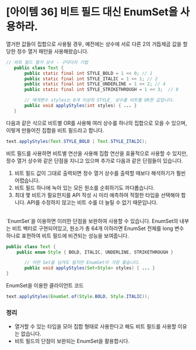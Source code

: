 # [아이템 36] 비트 필드 대신 EnumSet을 사용하라.

열거한 값들이 집합으로 사용될 경우, 예전에는 상수에 서로 다른 2의 거듭제곱 값을 할당한 정수 열거 패턴을 사용해왔습니다.

``` java
// 비트 필드 열거 상수 - 구닥다리 기법
   public class Text {
       public static final int STYLE_BOLD = 1 << 0; // 1
       public static final int STYLE_ITALIC = 1 << 1; // 2
       public static final int STYLE_UNDERLINE = 1 << 2; // 4
       public static final int STYLE_STRIKETHROUGH = 1 << 3;  // 8

       // 매개변수 styles는 0개 이상의 STYLE_ 상수를 비트별 OR한 값입니다.
       public void applyStyles(int styles) { ... }
   }
```
다음과 같은 식으로 비트별 OR를 사용해 여러 상수를 하나의 집합으로 모을 수 있으며, 이렇게 만들어진 집합을 비트 필드라고 합니다.
``` java
text.applyStyles(Text.STYLE_BOLD | Text.STYLE_ITALIC);
```
비트 필드를 사용하면 비트별 연산을 사용해 집합 연산을 효율적으로 사용할 수 있지만, 정수 열거 상수와 같은 단점을 지니고 있으며 추가로 다음과 같은 단점들이 있습니다.
</br>
1. 비트 필드 값이 그대로 출력되면 정수 열거 상수를 출력할 때보다 해석하기가 훨씬 어렵습니다.
2. 비트 필드 하나에 녹아 있는 모든 원소를 순회하기도 까다롭습니다.
3. 최대 몇 비트가 필요한지를 API 작성 시 미리 예측하여 적절한 타입을 선택해야 합니다. API를 수정하지 않고는 비트 수를 더 늘릴 수 없기 때문입니다.
</br>
`EnumSet`을 이용하면 이러한 단점을 보완하여 사용할 수 있습니다. EnumSet의 내부는 비트 벡터로 구현되어있고, 원소가 총 64개 이하라면 EnumSet 전체를 long 변수 하나로 표현하여 비트 필드에 비견되는 성능을 보여줍니다.

``` java
public class Text {
    public enum Style { BOLD, ITALIC, UNDERLINE, STRIKETHROUGH }

       // 어떤 Set을 넘겨도 됩지만 EnumSet이 가장 좋습니다.
       public void applyStyles(Set<Style> styles) { ... }
}
```
EnumSet을 이용한 클라이언트 코드
``` java
text.applyStyles(EnumSet.of(Style.BOLD, Style.ITALIC));
```
### 정리
- 열거할 수 있는 타입을 모아 집합 형태로 사용한다고 해도 비트 필드를 사용할 이유는 없습니다.
- 비트 필드의 단점이 보완되는 EnumSet을 활용합시다.